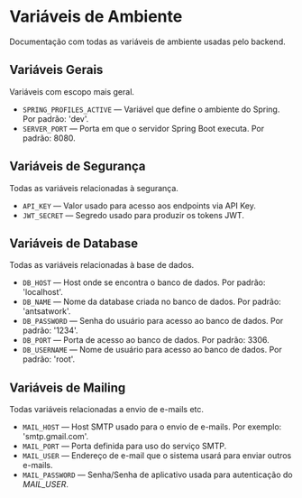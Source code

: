 # Variáveis de Ambiente
Documentação com todas as variáveis de ambiente usadas pelo backend.

## Variáveis Gerais
Variáveis com escopo mais geral.

* `SPRING_PROFILES_ACTIVE` — Variável que define o ambiente do Spring. Por padrão: 'dev'.
* `SERVER_PORT` — Porta em que o servidor Spring Boot executa. Por padrão: 8080.


## Variáveis de Segurança
Todas as variáveis relacionadas à segurança.

* `API_KEY` — Valor usado para acesso aos endpoints via API Key.
* `JWT_SECRET` — Segredo usado para produzir os tokens JWT.


## Variáveis de Database
Todas as variáveis relacionadas à base de dados.

* `DB_HOST` — Host onde se encontra o banco de dados. Por padrão: 'localhost'.
* `DB_NAME` — Nome da database criada no banco de dados. Por padrão: 'antsatwork'.
* `DB_PASSWORD` — Senha do usuário para acesso ao banco de dados. Por padrão: '1234'.
* `DB_PORT` — Porta de acesso ao banco de dados. Por padrão: 3306.
* `DB_USERNAME` — Nome de usuário para acesso ao banco de dados. Por padrão: 'root'.


## Variáveis de Mailing
Todas variáveis relacionadas a envio de e-mails etc.

* `MAIL_HOST` — Host SMTP usado para o envio de e-mails. Por exemplo: 'smtp.gmail.com'.
* `MAIL_PORT` — Porta definida para uso do serviço SMTP.
* `MAIL_USER` — Endereço de e-mail que o sistema usará para enviar outros e-mails.
* `MAIL_PASSWORD` — Senha/Senha de aplicativo usada para autenticação do *MAIL_USER*.
